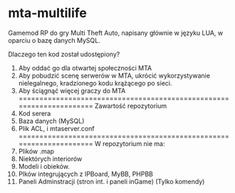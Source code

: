 # mta-multilife
Gamemod RP do gry Multi Theft Auto, napisany głównie w języku LUA, w oparciu o bazę danych MySQL.

Dlaczego ten kod został udostępiony?
1. Aby oddać go dla otwartej społeczności MTA 
2. Aby pobudzić scenę serwerów w MTA, ukrócić wykorzystywanie nielegalnego, kradzionego kodu krążącego po sieci.
3. Aby ściągnąć więcej graczy do MTA
=====================================================================
Zawartość repozytorium
1. Kod serera
2. Baza danych (MySQL)
3. Plik ACL, i mtaserver.conf
=====================================================================
W repozytorium nie ma:
1. Plików .map
2. Niektórych interiorów
3. Modeli i obieków.
4. Plków integrujących z IPBoard, MyBB, PHPBB
5. Paneli Adminstracji (stron int. i paneli inGame) (Tylko komendy)
